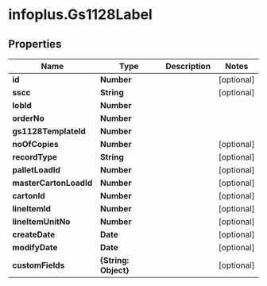 # infoplus.Gs1128Label

## Properties
Name | Type | Description | Notes
------------ | ------------- | ------------- | -------------
**id** | **Number** |  | [optional] 
**sscc** | **String** |  | [optional] 
**lobId** | **Number** |  | 
**orderNo** | **Number** |  | 
**gs1128TemplateId** | **Number** |  | 
**noOfCopies** | **Number** |  | [optional] 
**recordType** | **String** |  | [optional] 
**palletLoadId** | **Number** |  | [optional] 
**masterCartonLoadId** | **Number** |  | [optional] 
**cartonId** | **Number** |  | [optional] 
**lineItemId** | **Number** |  | [optional] 
**lineItemUnitNo** | **Number** |  | [optional] 
**createDate** | **Date** |  | [optional] 
**modifyDate** | **Date** |  | [optional] 
**customFields** | **{String: Object}** |  | [optional] 


